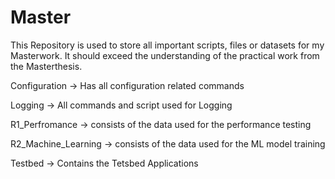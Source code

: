 # Master
This Repository is used to store all important scripts, files or datasets for my Masterwork. It should exceed the understanding of the practical work from the Masterthesis.

Configuration -> Has all configuration related commands 

Logging -> All commands and script used for Logging

R1_Perfromance -> consists of the data used for the performance testing

R2_Machine_Learning -> consists of the data used for the ML model training

Testbed -> Contains the Tetsbed Applications